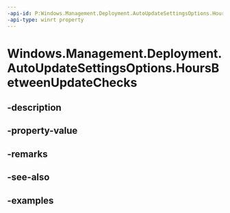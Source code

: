 ```yaml
---
-api-id: P:Windows.Management.Deployment.AutoUpdateSettingsOptions.HoursBetweenUpdateChecks
-api-type: winrt property
---
```


# Windows.Management.Deployment.AutoUpdateSettingsOptions.HoursBetweenUpdateChecks

<!--
public uint HoursBetweenUpdateChecks { get; set; }
-->


## -description

## -property-value

## -remarks

## -see-also

## -examples


